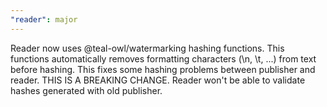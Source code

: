 ```yaml
---
"reader": major
---
```


Reader now uses @teal-owl/watermarking hashing functions. This functions automatically removes formatting characters (\n, \t, ...) from text before hashing. This fixes some hashing problems between publisher and reader. THIS IS A BREAKING CHANGE. Reader won't be able to validate hashes generated with old publisher.
